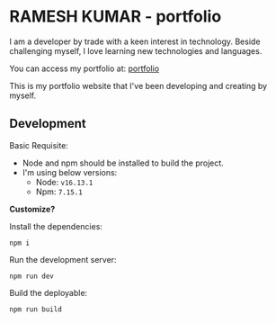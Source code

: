 # RAMESH KUMAR - portfolio

I am a developer by trade with a keen interest in technology. Beside challenging myself, I love learning new
technologies and languages.

You can access my portfolio at: [portfolio](https://rameskum.com)

This is my portfolio website that I've been developing and creating by myself.

## Development

Basic Requisite:

- Node and npm should be installed to build the project.
- I'm using below versions:
  - Node: `v16.13.1`
  - Npm: `7.15.1`

**Customize?**

Install the dependencies:

``npm i``

Run the development server:

``npm run dev``

Build the deployable:

``npm run build``